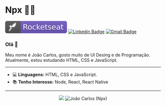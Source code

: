 # Npx 🐱‍👤

[![Rocketseat](https://raw.githubusercontent.com/angelicaalbuquerque/proffy_nlw02-rocketseat/44316f4053e622f7b97093b7d8bff08b10ded308/.github/rocket.svg)](https://app.rocketseat.com.br/npx)
[![Linkedin Badge](https://img.shields.io/badge/-LinkedIn-blue?style=flat-square&logo=Linkedin&logoColor=white&link=https://www.linkedin.com/in/jo%C3%A3o-carlos-andrade-da-silva-23997a1b0/)](https://www.linkedin.com/in/jo%C3%A3o-carlos-andrade-da-silva-23997a1b0/)
[![Gmail Badge](https://img.shields.io/badge/-Gmail-c14438?style=flat-square&logo=Gmail&logoColor=white&link=mailto:contatonpx@gmail.com)](mailto:contatonpx@gmail.com)

<h3 > Olá 👋 </h3>
Meu nome é João Carlos, gosto muito de UI Desing e de Programação. Atualmente, estou estudando HTML, CSS e JavaScript.

---

- 💻 **Linguagens:** HTML, CSS e JavaScript.
- 📚 **Tenho Interesse:** Node, React, React Native

---

<p align="center">
  <img width="400px" src="https://github-readme-stats.vercel.app/api/top-langs/?username=npx08&hide=html&layout=compact" />
  <img width="405px" src="https://github-readme-stats.vercel.app/api?username=npx08&show_icons=true" alt="João Carlos (Npx)" />
</p>
